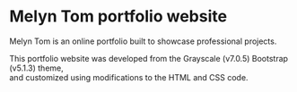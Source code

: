 # Melyn Tom portfolio website
Melyn Tom is an online portfolio built to showcase professional projects.

This portfolio website was developed from the Grayscale (v7.0.5) Bootstrap (v5.1.3) theme,  
and customized using modifications to the HTML and CSS code.
